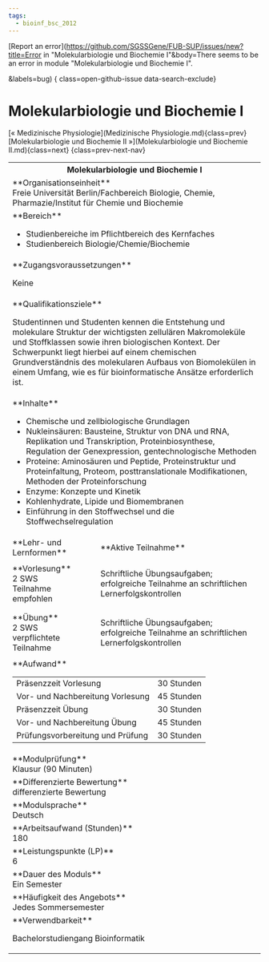 ```yaml
---
tags:
  - bioinf_bsc_2012
---
```

[Report an error](https://github.com/SGSSGene/FUB-SUP/issues/new?title=Error in "Molekularbiologie und Biochemie I"&body=There seems to be an error in module "Molekularbiologie und Biochemie I".

<Describe here a slightly more detailed description of what is wrong>&labels=bug)
{ class=open-github-issue data-search-exclude}

# Molekularbiologie und Biochemie I

[« Medizinische Physiologie](Medizinische Physiologie.md){class=prev}
[Molekularbiologie und Biochemie II »](Molekularbiologie und Biochemie II.md){class=next}
{class=prev-next-nav}

<table markdown id="moduledesc">
<tr markdown class="moduledesc_head"><th colspan="2">Molekularbiologie und Biochemie I </th></tr>
<tr markdown><td colspan="2">**Organisationseinheit**   <br>Freie Universität Berlin/Fachbereich Biologie, Chemie, Pharmazie/Institut für Chemie und Biochemie</td></tr>

<tr markdown><td colspan="2">**Bereich**<br>


- Studienbereiche im Pflichtbereich des Kernfaches
- Studienbereich Biologie/Chemie/Biochemie

</td></tr>

<tr markdown><td colspan="2">**Zugangsvoraussetzungen** <br>

Keine


</td></tr>
<tr markdown><td colspan="2">**Qualifikationsziele**    <br>

Studentinnen und Studenten kennen die Entstehung und molekulare Struktur der
wichtigsten zellulären Makromoleküle und Stoffklassen sowie ihren
biologischen Kontext. Der Schwerpunkt liegt hierbei auf einem chemischen
Grundverständnis des molekularen Aufbaus von Biomolekülen in einem Umfang,
wie es für bioinformatische Ansätze erforderlich ist.


</td></tr>
<tr markdown><td colspan="2">**Inhalte**                <br>


- Chemische und zellbiologische Grundlagen
- Nukleinsäuren: Bausteine, Struktur von DNA und RNA, Replikation und
  Transkription, Proteinbiosynthese, Regulation der Genexpression,
  gentechnologische Methoden
- Proteine: Aminosäuren und Peptide, Proteinstruktur und Proteinfaltung,
  Proteom, posttranslationale Modifikationen, Methoden der Proteinforschung
- Enzyme: Konzepte und Kinetik
- Kohlenhydrate, Lipide und Biomembranen
- Einführung in den Stoffwechsel und die Stoffwechselregulation


</td></tr>

<tr markdown><td>**Lehr- und Lernformen**</td><td>**Aktive Teilnahme**</td></tr>
<tr markdown><td> **Vorlesung** <br>2 SWS <br> Teilnahme empfohlen</td><td>

Schriftliche Übungsaufgaben; erfolgreiche Teilnahme an schriftlichen Lernerfolgskontrollen
</td></tr>
<tr markdown><td> **Übung** <br>2 SWS <br> verpflichtete Teilnahme</td><td>

Schriftliche Übungsaufgaben; erfolgreiche Teilnahme an schriftlichen Lernerfolgskontrollen
</td></tr>
<tr markdown><td colspan="2">**Aufwand**                <br>
<table class="aufwand_table">
<tr><td>Präsenzzeit Vorlesung</td><td>30 Stunden</td></tr>
<tr><td>Vor- und Nachbereitung Vorlesung</td><td>45 Stunden</td></tr>
<tr><td>Präsenzzeit Übung</td><td>30 Stunden</td></tr>
<tr><td>Vor- und Nachbereitung Übung</td><td>45 Stunden</td></tr>
<tr><td>Prüfungsvorbereitung und Prüfung</td><td>30 Stunden</td></tr>
</table>

</td></tr>
<tr markdown><td colspan="2">**Modulprüfung**             <br>Klausur (90 Minuten)


</td></tr>
<tr markdown><td colspan="2">**Differenzierte Bewertung** <br>differenzierte Bewertung

</td></tr>
<tr markdown><td colspan="2">**Modulsprache**             <br>Deutsch</td></tr>
<tr markdown><td colspan="2">**Arbeitsaufwand (Stunden)** <br>180</td></tr>
<tr markdown><td colspan="2">**Leistungspunkte (LP)**     <br>6</td></tr>
<tr markdown><td colspan="2">**Dauer des Moduls**         <br>Ein Semester</td></tr>
<tr markdown><td colspan="2">**Häufigkeit des Angebots**  <br>Jedes Sommersemester</td></tr>
<tr markdown><td colspan="2">**Verwendbarkeit**           <br>

Bachelorstudiengang Bioinformatik


</td></tr>

</table>
